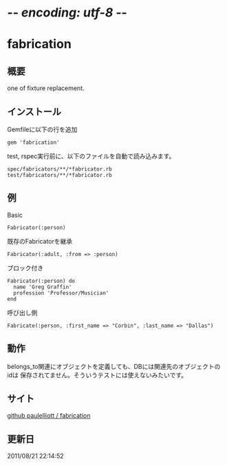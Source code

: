 # -*- encoding: utf-8 -*-
fabrication
======

概要
------
one of fixture replacement.

インストール
-----

Gemfileに以下の行を追加

    gem 'fabrication'


test, rspec実行前に、以下のファイルを自動で読み込みます。

    spec/fabricators/**/*fabricator.rb
    test/fabricators/**/*fabricator.rb

例
-----

Basic

    Fabricator(:person)

既存のFabricatorを継承

    Fabricator(:adult, :from => :person)

ブロック付き

    Fabricator(:person) do
      name 'Greg Graffin'
      profession 'Professor/Musician'
    end


呼び出し側

    Fabricate(:person, :first_name => "Corbin", :last_name => "Dallas")

動作
----

belongs_to関連にオブジェクトを定義しても、DBには関連先のオブジェクトのidは
保存されてません。そういうテストには使えないみたいです。

サイト
-----
[github paulelliott / fabrication](https://github.com/paulelliott/fabrication)



更新日
-----
2011/08/21 22:14:52

